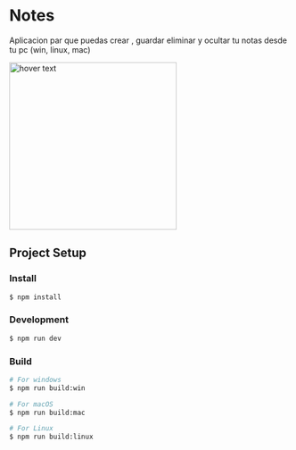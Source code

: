# Notes

Aplicacion par que puedas crear , guardar eliminar y ocultar tu notas desde tu pc (win, linux, mac)

  <div>
    <img src="https://raw.githubusercontent.com/cristianflobo/Notes/resources/img_git.png](https://github.com/cristianflobo/Notes/blob/5e6dfb37e5d5e5ced9d0cc68fd3bbe2773a4edc6/resources/img_git.png?raw=true" width="300" title="hover text">
  <div/>

## Project Setup

### Install

```bash
$ npm install
```

### Development

```bash
$ npm run dev
```

### Build

```bash
# For windows
$ npm run build:win

# For macOS
$ npm run build:mac

# For Linux
$ npm run build:linux
```
